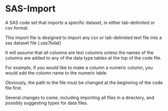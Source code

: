 # SAS-Import
A SAS code set that imports a specific dataset, in either tab-delimited or csv format.


This import file is designed to import any csv or tab-delimited text file into a sas dataset file (.sas7bdat)  

It will assume that all columns are text columns unless the names of the columns are added to any of the data type tables at the top of the code file.

For example, if you would like to make a column a numeric column, you would add the column name to the numeric table.

Obviously, the path to the file must be changed at the beginning of the code file first.

Several changes to come, including importing all files in a directory, and possibly suggesting types for data files.
